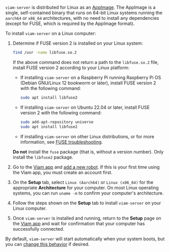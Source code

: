 `viam-server` is distributed for Linux as an [AppImage](https://appimage.org/).
The AppImage is a single, self-contained binary that runs on 64-bit Linux systems running the `aarch64` or `x86_64` architectures, with no need to install any dependencies (except for FUSE, which is required by the AppImage format).

To install `viam-server` on a Linux computer:

1. Determine if FUSE version 2 is installed on your Linux system:

   ```sh {class="command-line" data-prompt="$"}
   find /usr -name libfuse.so.2
   ```

   If the above command does not return a path to the `libfuse.so.2` file, install FUSE version 2 according to your Linux platform:

   - If installing `viam-server` on a Raspberry Pi running Raspberry Pi OS (Debian GNU/Linux 12 bookworm or later), install FUSE version 2 with the following command:

     ```sh {class="command-line" data-prompt="$"}
     sudo apt install libfuse2
     ```

   - If installing `viam-server` on Ubuntu 22.04 or later, install FUSE version 2 with the following command:

     ```sh {class="command-line" data-prompt="$"}
     sudo add-apt-repository universe
     sudo apt install libfuse2
     ```

   - If installing `viam-server` on other Linux distributions, or for more information, see [FUSE troubleshooting](/appendix/troubleshooting/#appimages-require-fuse-to-run).

   **Do not** install the `fuse` package (that is, without a version number).
   Only install the `libfuse2` package.

1. Go to the [Viam app](https://app.viam.com) and [add a new robot](/manage/fleet/robots/#add-a-new-robot).
   If this is your first time using the Viam app, you must create an account first.

1. On the **Setup** tab, select `Linux (Aarch64)` or `Linux (x86_64)` for the appropriate **Architecture** for your computer.
   On most Linux operating systems, you can run `uname -m` to confirm your computer's architecture.

1. Follow the steps shown on the **Setup** tab to install `viam-server` on your Linux computer.

2. Once `viam-server` is installed and running, return to the **Setup** page on the [Viam app](https://app.viam.com) and wait for confirmation that your computer has successfully connected.

By default, `viam-server` will start automatically when your system boots, but you can [change this behavior](/installation/manage/) if desired.
